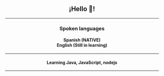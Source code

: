 <h2 align="center">¡Hello 👋!</h2>

<hr></hr>

<h3 align="center">Spoken languages</h3>
  
<h4 align="center">Spanish (NATIVE) 
  </br> English (Still in learning)</h4>
  
<hr></hr>

<h4 align="center">Learning Java, JavaScript, nodejs</h4>

<hr></hr>
